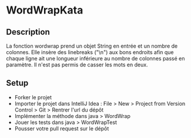 # WordWrapKata

## Description
La fonction wordwrap prend un objet String en entrée et un nombre de colonnes.
Elle insère des linebreaks ("\n") aux bons endroits afin que chaque ligne ait une longueur inférieure au nombre de colonnes passé en paramètre.
Il n'est pas permis de casser les mots en deux.

## Setup
  - Forker le projet
  - Importer le projet dans IntelliJ Idea : File > New > Project from Version Control > Git > Rentrer l'url du dépôt
  - Implémenter la méthode dans java > WordWrap
  - Jouer les tests dans java > WordWrapTest
  - Pousser votre pull request sur le dépôt
